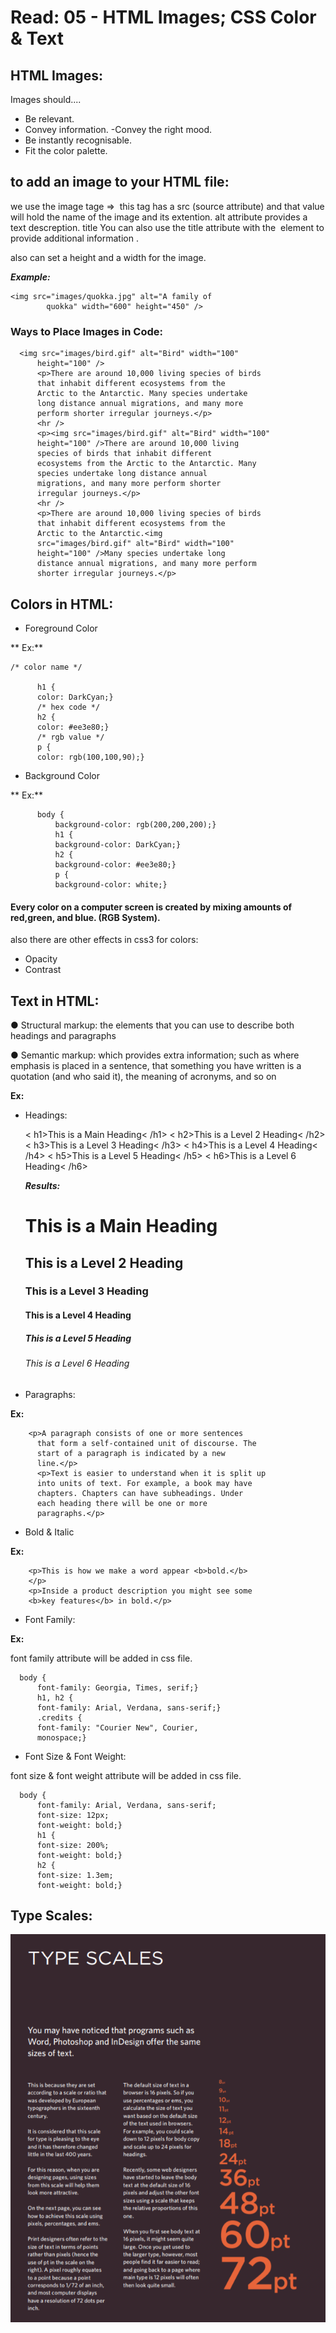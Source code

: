 # Read: 05 - HTML Images; CSS Color & Text

## HTML Images:
Images should....
- Be relevant.
- Convey information.
 -Convey the right mood.
- Be instantly recognisable.
- Fit the color palette.



## to add an image to your HTML file:
we use the image tage => <img> this tag has a src (source attribute) and that value will hold the name of the image and its extention. alt attribute provides a text descreption.
title
You can also use the title
attribute with the <img> element
to provide additional information .

also can set a height and a width for the image.

***Example:***

    <img src="images/quokka.jpg" alt="A family of
            quokka" width="600" height="450" />




### Ways to Place Images in Code:
      <img src="images/bird.gif" alt="Bird" width="100"
          height="100" />
          <p>There are around 10,000 living species of birds
          that inhabit different ecosystems from the
          Arctic to the Antarctic. Many species undertake
          long distance annual migrations, and many more
          perform shorter irregular journeys.</p>
          <hr />
          <p><img src="images/bird.gif" alt="Bird" width="100"
          height="100" />There are around 10,000 living
          species of birds that inhabit different
          ecosystems from the Arctic to the Antarctic. Many
          species undertake long distance annual
          migrations, and many more perform shorter
          irregular journeys.</p>
          <hr />
          <p>There are around 10,000 living species of birds
          that inhabit different ecosystems from the
          Arctic to the Antarctic.<img
          src="images/bird.gif" alt="Bird" width="100"
          height="100" />Many species undertake long
          distance annual migrations, and many more perform
          shorter irregular journeys.</p>




## Colors in HTML:

- Foreground Color

** Ex:**

    /* color name */

          h1 {
          color: DarkCyan;}
          /* hex code */
          h2 {
          color: #ee3e80;}
          /* rgb value */
          p {
          color: rgb(100,100,90);}



- Background Color

** Ex:**

          body {
              background-color: rgb(200,200,200);}
              h1 {
              background-color: DarkCyan;}
              h2 {
              background-color: #ee3e80;}
              p {
              background-color: white;}



#### Every color on a computer screen is created by mixing amounts of red,green, and blue. (RGB System).

also there are other effects in css3 for colors: 
- Opacity
- Contrast



## Text in HTML:
● Structural markup: the elements that you can use to
describe both headings and paragraphs

● Semantic markup: which provides extra information; such
as where emphasis is placed in a sentence, that something
you have written is a quotation (and who said it), the
meaning of acronyms, and so on



**Ex:**

- Headings:

    < h1>This is a Main Heading< /h1>
    < h2>This is a Level 2 Heading< /h2>
    < h3>This is a Level 3 Heading< /h3>
    < h4>This is a Level 4 Heading< /h4>
    < h5>This is a Level 5 Heading< /h5>
    < h6>This is a Level 6 Heading< /h6>

    ***Results:***

    <h1>This is a Main Heading</h1>
    <h2>This is a Level 2 Heading</h2>
    <h3>This is a Level 3 Heading</h3>
    <h4>This is a Level 4 Heading</h4>
    <h5>This is a Level 5 Heading</h5>
    <h6>This is a Level 6 Heading</h6>



- Paragraphs:

**Ex:**

        <p>A paragraph consists of one or more sentences
          that form a self-contained unit of discourse. The
          start of a paragraph is indicated by a new
          line.</p>
          <p>Text is easier to understand when it is split up
          into units of text. For example, a book may have
          chapters. Chapters can have subheadings. Under
          each heading there will be one or more
          paragraphs.</p>


- Bold & Italic

**Ex:**

        <p>This is how we make a word appear <b>bold.</b>
        </p>
        <p>Inside a product description you might see some
        <b>key features</b> in bold.</p>





- Font Family: 

**Ex:**

font family attribute will be added in css file.

      body {
          font-family: Georgia, Times, serif;}
          h1, h2 {
          font-family: Arial, Verdana, sans-serif;}
          .credits {
          font-family: "Courier New", Courier,
          monospace;}


- Font Size & Font Weight:

font size & font weight attribute will be added in css file.

      body {
          font-family: Arial, Verdana, sans-serif;
          font-size: 12px;
          font-weight: bold;}
          h1 {
          font-size: 200%;
          font-weight: bold;}
          h2 {
          font-size: 1.3em;
          font-weight: bold;}


 ## Type Scales:
![scale](scale.PNG)






